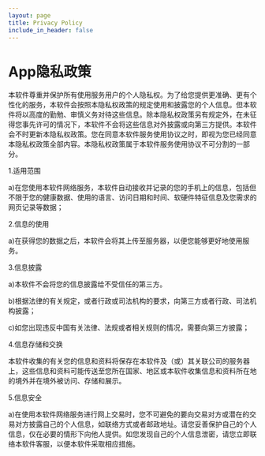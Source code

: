 ```yaml
---
layout: page
title: Privacy Policy
include_in_header: false
---
```


# App隐私政策

本软件尊重并保护所有使用服务用户的个人隐私权。为了给您提供更准确、更有个性化的服务，本软件会按照本隐私权政策的规定使用和披露您的个人信息。但本软件将以高度的勤勉、审慎义务对待这些信息。除本隐私权政策另有规定外，在未征得您事先许可的情况下，本软件不会将这些信息对外披露或向第三方提供。本软件会不时更新本隐私权政策。您在同意本软件服务使用协议之时，即视为您已经同意本隐私权政策全部内容。本隐私权政策属于本软件服务使用协议不可分割的一部分。

1.适用范围

a)在您使用本软件网络服务，本软件自动接收并记录的您的手机上的信息，包括但不限于您的健康数据、使用的语言、访问日期和时间、软硬件特征信息及您需求的网页记录等数据；

2.信息的使用

a)在获得您的数据之后，本软件会将其上传至服务器，以便您能够更好地使用服务。

3.信息披露

a)本软件不会将您的信息披露给不受信任的第三方。

b)根据法律的有关规定，或者行政或司法机构的要求，向第三方或者行政、司法机构披露；

c)如您出现违反中国有关法律、法规或者相关规则的情况，需要向第三方披露；

4.信息存储和交换

本软件收集的有关您的信息和资料将保存在本软件及（或）其关联公司的服务器上，这些信息和资料可能传送至您所在国家、地区或本软件收集信息和资料所在地的境外并在境外被访问、存储和展示。

5.信息安全

a)在使用本软件网络服务进行网上交易时，您不可避免的要向交易对方或潜在的交易对方披露自己的个人信息，如联络方式或者邮政地址。请您妥善保护自己的个人信息，仅在必要的情形下向他人提供。如您发现自己的个人信息泄密，请您立即联络本软件客服，以便本软件采取相应措施。

